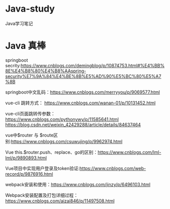 # Java-study
Java学习笔记

# Java 真棒

springboot secrity:https://www.cnblogs.com/demingblog/p/10874753.html#%E4%BB%8E%E4%B8%80%E4%B8%AAspring-security%E7%9A%84%E4%BE%8B%E5%AD%90%E5%BC%80%E5%A7%8B

springboot中文乱码：https://www.cnblogs.com/merryyou/p/9069577.html

vue-cli 跳转方式： https://www.cnblogs.com/wanan-01/p/10131452.html

vue-cli页面跳转传参数：https://www.cnblogs.com/pythonywy/p/11585641.html
https://blog.csdn.net/weixin_42429288/article/details/84637464

vue中$router 与 $route区别:https://www.cnblogs.com/csuwujing/p/9962974.html

Vue this.$router.push、replace、go的区别：https://www.cnblogs.com/lml-lml/p/9890893.html

Vue项目中实现用户登录及token验证:https://www.cnblogs.com/web-record/p/9876916.html

webpack安装和使用：https://www.cnblogs.com/jinzy/p/6496103.html

Webpack安装配置及打包详细过程：https://www.cnblogs.com/aizai846/p/11497508.html
